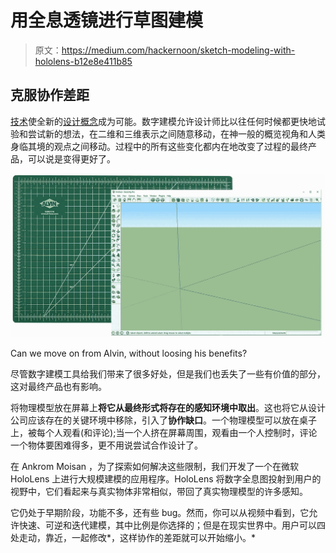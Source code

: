# 用全息透镜进行草图建模

> 原文：<https://medium.com/hackernoon/sketch-modeling-with-hololens-b12e8e411b85>

## 克服协作差距

[技术](https://hackernoon.com/tagged/technology)使全新的[设计概念](https://hackernoon.com/tagged/design)成为可能。数字建模允许设计师比以往任何时候都更快地试验和尝试新的想法，在二维和三维表示之间随意移动，在神一般的概览视角和人类身临其境的观点之间移动。过程中的所有这些变化都内在地改变了过程的最终产品，可以说是变得更好了。

![](img/b8af9a79f5e2b457c964d2bf0ac86532.png)

Can we move on from Alvin, without loosing his benefits?

尽管数字建模工具给我们带来了很多好处，但是我们也丢失了一些有价值的部分，这对最终产品也有影响。

将物理模型放在屏幕上**将它从最终形式将存在的感知环境中取出**。这也将它从设计公司应该存在的关键环境中移除，引入了**协作缺口**。一个物理模型可以放在桌子上，被每个人观看(和评论);当一个人挤在屏幕周围，观看由一个人控制时，评论一个物体要困难得多，更不用说尝试合作设计了。

在 Ankrom Moisan ，为了探索如何解决这些限制，我们开发了一个在微软 HoloLens 上进行大规模建模的应用程序。HoloLens 将数字全息图投射到用户的视野中，它们看起来与真实物体非常相似，带回了真实物理模型的许多感知。

它仍处于早期阶段，功能不多，还有些 bug。然而，你可以从视频中看到，它允许快速、可逆和迭代建模，其中比例是你选择的；但是在现实世界中。用户可以四处走动，靠近，一起修改*，这样协作的差距就可以开始缩小。*